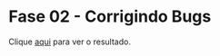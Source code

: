 # Fase 02 - Corrigindo Bugs

Clique [aqui](https://franzwarm.github.io/rocketseat-explorer/nivel02/fase02-codigo-do-desafio/) para ver o resultado.
